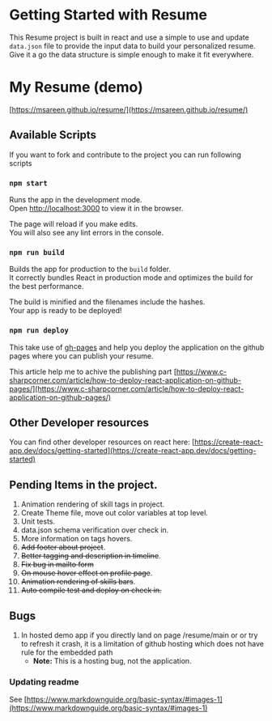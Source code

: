 # Getting Started with Resume

This Resume project is built in react and use a simple to use and update `data.json` file to provide the input data to build your personalized resume.
Give it a go the data structure is simple enough to make it fit everywhere.

# My Resume (demo) 

[https://msareen.github.io/resume/](https://msareen.github.io/resume/)

## Available Scripts

If you want to fork and contribute to the project you can run following scripts

### `npm start`

Runs the app in the development mode.\
Open [http://localhost:3000](http://localhost:3000) to view it in the browser.

The page will reload if you make edits.\
You will also see any lint errors in the console.

### `npm run build`

Builds the app for production to the `build` folder.\
It correctly bundles React in production mode and optimizes the build for the best performance.

The build is minified and the filenames include the hashes.\
Your app is ready to be deployed!

### `npm run deploy`

This take use of [gh-pages](https://www.npmjs.com/package/gh-pages) and help you deploy the application on the github pages where you can publish your resume.

This article help me to achive the publishing part [https://www.c-sharpcorner.com/article/how-to-deploy-react-application-on-github-pages/](https://www.c-sharpcorner.com/article/how-to-deploy-react-application-on-github-pages/)

## Other Developer resources

You can find other developer resources on react here: [https://create-react-app.dev/docs/getting-started](https://create-react-app.dev/docs/getting-started)

## Pending Items in the project.

1. Animation rendering of skill tags in project.
1. Create Theme file, move out color variables at top level.
1. Unit tests.
1. data.json schema verification over check in.
1. More information on tags hovers.
1. ~~Add footer about project~~.
1. ~~Better tagging and description in timeline~~.
1. ~~Fix bug in mailto form~~
1. ~~On mouse hover effect on profile page~~.
1. ~~Animation rendering of skills bars~~.
1. ~~Auto compile test and deploy on check in.~~

## Bugs

1. In hosted demo app if you directly land on page /resume/main or or try to refresh it crash, it is a limitation of github hosting which does not have rule for the embedded path
    - **Note:** This is a hosting bug, not the application. 

### Updating readme 

See [https://www.markdownguide.org/basic-syntax/#images-1](https://www.markdownguide.org/basic-syntax/#images-1)